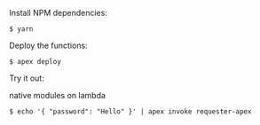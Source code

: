 Install NPM dependencies:

```
$ yarn
```

Deploy the functions:

```
$ apex deploy
```

Try it out:

native modules on lambda
```
$ echo '{ "password": "Hello" }' | apex invoke requester-apex
```
